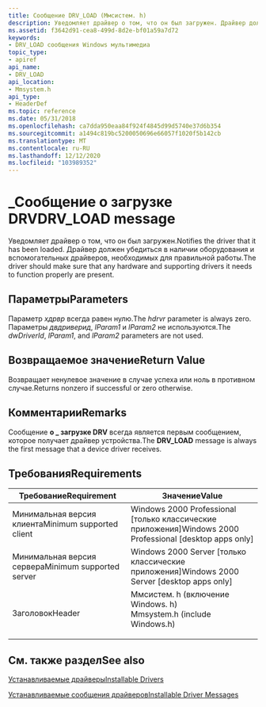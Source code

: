 ```yaml
---
title: Сообщение DRV_LOAD (Ммсистем. h)
description: Уведомляет драйвер о том, что он был загружен. Драйвер должен убедиться в наличии оборудования и вспомогательных драйверов, необходимых для правильной работы.
ms.assetid: f3642d91-cea8-499d-8d2e-bf01a59a7d72
keywords:
- DRV_LOAD сообщения Windows мультимедиа
topic_type:
- apiref
api_name:
- DRV_LOAD
api_location:
- Mmsystem.h
api_type:
- HeaderDef
ms.topic: reference
ms.date: 05/31/2018
ms.openlocfilehash: ca7dda950eaa84f924f4845d99d5740e37d6b354
ms.sourcegitcommit: a1494c819bc5200050696e66057f1020f5b142cb
ms.translationtype: MT
ms.contentlocale: ru-RU
ms.lasthandoff: 12/12/2020
ms.locfileid: "103989352"
---
```

# <a name="drv_load-message"></a><span data-ttu-id="70418-105">\_Сообщение о загрузке DRV</span><span class="sxs-lookup"><span data-stu-id="70418-105">DRV\_LOAD message</span></span>

<span data-ttu-id="70418-106">Уведомляет драйвер о том, что он был загружен.</span><span class="sxs-lookup"><span data-stu-id="70418-106">Notifies the driver that it has been loaded.</span></span> <span data-ttu-id="70418-107">Драйвер должен убедиться в наличии оборудования и вспомогательных драйверов, необходимых для правильной работы.</span><span class="sxs-lookup"><span data-stu-id="70418-107">The driver should make sure that any hardware and supporting drivers it needs to function properly are present.</span></span>

## <a name="parameters"></a><span data-ttu-id="70418-108">Параметры</span><span class="sxs-lookup"><span data-stu-id="70418-108">Parameters</span></span>

<span data-ttu-id="70418-109">Параметр *хдрвр* всегда равен нулю.</span><span class="sxs-lookup"><span data-stu-id="70418-109">The *hdrvr* parameter is always zero.</span></span> <span data-ttu-id="70418-110">Параметры *двдриверид*, *lParam1* и *lParam2* не используются.</span><span class="sxs-lookup"><span data-stu-id="70418-110">The *dwDriverId*, *lParam1*, and *lParam2* parameters are not used.</span></span>

## <a name="return-value"></a><span data-ttu-id="70418-111">Возвращаемое значение</span><span class="sxs-lookup"><span data-stu-id="70418-111">Return Value</span></span>

<span data-ttu-id="70418-112">Возвращает ненулевое значение в случае успеха или ноль в противном случае.</span><span class="sxs-lookup"><span data-stu-id="70418-112">Returns nonzero if successful or zero otherwise.</span></span>

## <a name="remarks"></a><span data-ttu-id="70418-113">Комментарии</span><span class="sxs-lookup"><span data-stu-id="70418-113">Remarks</span></span>

<span data-ttu-id="70418-114">Сообщение **о \_ загрузке DRV** всегда является первым сообщением, которое получает драйвер устройства.</span><span class="sxs-lookup"><span data-stu-id="70418-114">The **DRV\_LOAD** message is always the first message that a device driver receives.</span></span>

## <a name="requirements"></a><span data-ttu-id="70418-115">Требования</span><span class="sxs-lookup"><span data-stu-id="70418-115">Requirements</span></span>



| <span data-ttu-id="70418-116">Требование</span><span class="sxs-lookup"><span data-stu-id="70418-116">Requirement</span></span> | <span data-ttu-id="70418-117">Значение</span><span class="sxs-lookup"><span data-stu-id="70418-117">Value</span></span> |
|-------------------------------------|-----------------------------------------------------------------------------------------------------------|
| <span data-ttu-id="70418-118">Минимальная версия клиента</span><span class="sxs-lookup"><span data-stu-id="70418-118">Minimum supported client</span></span><br/> | <span data-ttu-id="70418-119">Windows 2000 Professional \[только классические приложения\]</span><span class="sxs-lookup"><span data-stu-id="70418-119">Windows 2000 Professional \[desktop apps only\]</span></span><br/>                                                |
| <span data-ttu-id="70418-120">Минимальная версия сервера</span><span class="sxs-lookup"><span data-stu-id="70418-120">Minimum supported server</span></span><br/> | <span data-ttu-id="70418-121">Windows 2000 Server \[только классические приложения\]</span><span class="sxs-lookup"><span data-stu-id="70418-121">Windows 2000 Server \[desktop apps only\]</span></span><br/>                                                      |
| <span data-ttu-id="70418-122">Заголовок</span><span class="sxs-lookup"><span data-stu-id="70418-122">Header</span></span><br/>                   | <dl> <span data-ttu-id="70418-123"><dt>Ммсистем. h (включение Windows. h)</dt></span><span class="sxs-lookup"><span data-stu-id="70418-123"><dt>Mmsystem.h (include Windows.h)</dt></span></span> </dl> |



## <a name="see-also"></a><span data-ttu-id="70418-124">См. также раздел</span><span class="sxs-lookup"><span data-stu-id="70418-124">See also</span></span>

<dl> <dt>

[<span data-ttu-id="70418-125">Устанавливаемые драйверы</span><span class="sxs-lookup"><span data-stu-id="70418-125">Installable Drivers</span></span>](installable-drivers.md)
</dt> <dt>

[<span data-ttu-id="70418-126">Устанавливаемые сообщения драйверов</span><span class="sxs-lookup"><span data-stu-id="70418-126">Installable Driver Messages</span></span>](installable-driver-messages.md)
</dt> </dl>

 

 





